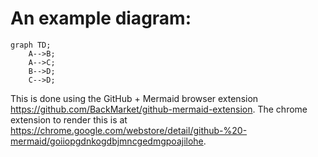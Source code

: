 # An example diagram:

```mermaid
graph TD;
    A-->B;
    A-->C;
    B-->D;
    C-->D;
```

This is done using the GitHub + Mermaid browser extension https://github.com/BackMarket/github-mermaid-extension. The chrome extension to render this is at https://chrome.google.com/webstore/detail/github-%20-mermaid/goiiopgdnkogdbjmncgedmgpoajilohe.
